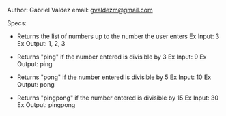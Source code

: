 Author: Gabriel Valdez
email: gvaldezm@gmail.com

Specs:
* Returns the list of numbers up to the number the user enters
  Ex Input: 3
  Ex Output: 1, 2, 3

* Returns "ping" if the number entered is divisible by 3
  Ex Input: 9
  Ex Output: ping

* Returns "pong" if the number entered is divisible by 5
  Ex Input: 10
  Ex Output: pong

* Returns "pingpong" if the number entered is divisible by 15
  Ex Input: 30
  Ex Output: pingpong
